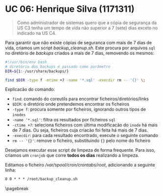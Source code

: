 # UC 06: Henrique Silva (1171311)

> Como administrador de sistemas quero que a cópia de segurança da US C3 tenha
> um tempo de vida não superior a 7 (sete) dias exceto no indicado na US C4.

Para garantir que não existe cópias de seguranca com mais de 7 dias de vida,
criamos um script _backup_cleanup.sh_. Este procura por arquivos `sql` no
diretório de _backups_ criados a mais de 7 dias, removendo os mesmos:


```sh
#!/usr/bin/env bash
# diretório dos backups é passado como parâmetro
DIR=${1:-/usr/share/backups/}

find $DIR -type f -mtime +7 -name '*.sql' -execdir rm -- '{}' \;
```

Explicacão do comando:

* `find`: comando do coreutils para encontrar ficheiros/diretórios/links  
* `$DIR`: o diretório onde pretendemos encontrar os ficheiros  
* `-type f`: procura somente por ficheiros, ignorando outros tipos de `inodes`  
* `-name '*.sql'`: filtra os resultados por ficheiros `sql`  
* `-ctime +7`: seleciona ficheiros com última modificacão do `inode` há mais
  de 7 dias. Ou seja, ficheiros cuja criacão foi feita há mais de 7 dias.  
* `-execdir`: para cada resultado encontrado, execute o seguinte comando  
* `rm -- '{}'`: remove o ficheiro, substituindo `{}` pelo nome do ficheiro  


Desejamos executar esse script de limpeza de forma frequente. Para isso,
criamos um `cronjob` que corre __todos os dias__ realizando a limpeza.

Editamos o ficheiro _/var/spool/cron/crontabs/root_, adicionando a seguinte
linha:

```txt
0 0 * * * /root/backup_cleanup.sh
```

\pagebreak
